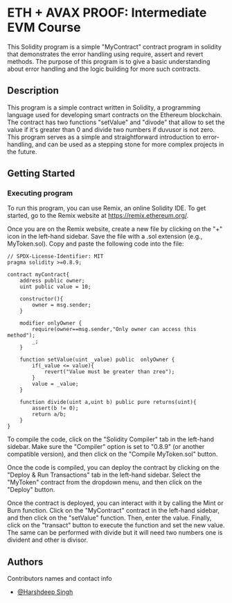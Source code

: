 # ETH + AVAX PROOF: Intermediate EVM Course

This Solidity program is a simple "MyContract" contract program in solidity that demonstrates the error handling using require, assert and revert methods. The purpose of this program is to give a basic understanding about error handling and the logic building for more such contracts.

## Description

This program is a simple contract written in Solidity, a programming language used for developing smart contracts on the Ethereum blockchain. The contract has two functions "setValue" and "divode" that allow to set the value if it's greater than 0 and divide two numbers if duvusor is not zero. This program serves as a simple and straightforward introduction to error-handling, and can be used as a stepping stone for more complex projects in the future.

## Getting Started

### Executing program

To run this program, you can use Remix, an online Solidity IDE. To get started, go to the Remix website at https://remix.ethereum.org/.

Once you are on the Remix website, create a new file by clicking on the "+" icon in the left-hand sidebar. Save the file with a .sol extension (e.g., MyToken.sol). Copy and paste the following code into the file:
```solidity
// SPDX-License-Identifier: MIT
pragma solidity >=0.8.9;

contract myContract{
    address public owner;
    uint public value = 10;
    
    constructor(){
        owner = msg.sender;
    }

    modifier onlyOwner {
        require(owner==msg.sender,"Only owner can access this method");
        _;
    }

    function setValue(uint _value) public  onlyOwner {
        if(_value <= value){
            revert("Value must be greater than zreo");
        }
        value = _value;
    }

    function divide(uint a,uint b) public pure returns(uint){
        assert(b != 0);
        return a/b;
    }
}
```


To compile the code, click on the "Solidity Compiler" tab in the left-hand sidebar. Make sure the "Compiler" option is set to "0.8.9" (or another compatible version), and then click on the "Compile MyToken.sol" button.

Once the code is compiled, you can deploy the contract by clicking on the "Deploy & Run Transactions" tab in the left-hand sidebar. Select the "MyToken" contract from the dropdown menu, and then click on the "Deploy" button.

Once the contract is deployed, you can interact with it by calling the Mint or Burn function. Click on the "MyContract" contract in the left-hand sidebar, and then click on the "setValue" function. Then, enter the value. Finally, click on the "transact" button to execute the function and set the new value. The same can be performed with divide but it will need two numbers one is divident and other is divisor. 

## Authors

Contributors names and contact info
- [@Harshdeep Singh](https://github.com/Sudo-Harsh-learner)
